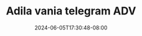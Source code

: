 --- 
title: "Adila vania telegram ADV"
description: "streaming bokep Adila vania telegram ADV doodstream   new"
date: 2024-06-05T17:30:48-08:00
file_code: "nofk8vw81rjo"
draft: false
cover: "xmno7h76tb2kurvs.jpg"
tags: ["Adila", "vania", "telegram", "ADV", "bokep-indo", "bokep-viral", "bokep-ig"]
length: 937
fld_id: "1483099"
foldername: "Adila vania telegram"
categories: ["Adila vania telegram"]
views: 0
---